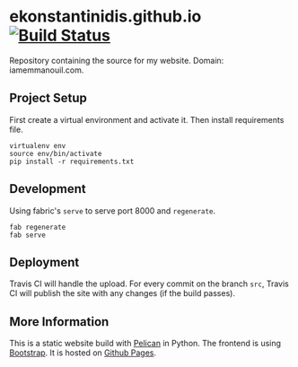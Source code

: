 # ekonstantinidis.github.io [![Build Status](https://travis-ci.org/ekonstantinidis/ekonstantinidis.github.io.svg?branch=src)](https://travis-ci.org/ekonstantinidis/ekonstantinidis.github.io)
Repository containing the source for my website. Domain: iamemmanouil.com.


## Project Setup
First create a virtual environment and activate it. Then install requirements file.

	virtualenv env
	source env/bin/activate
	pip install -r requirements.txt


## Development
Using fabric's `serve` to serve port 8000 and `regenerate`.

	fab regenerate
	fab serve


## Deployment

Travis CI will handle the upload. For every commit on the branch `src`, Travis CI will publish the site with any changes (if the build passes).


## More Information

This is a static website build with [Pelican](http://www.getpelican.com/) in Python. The frontend is using [Bootstrap](http://www.getbootstrap.com/). It is hosted on [Github Pages](http://pages.github.com/).